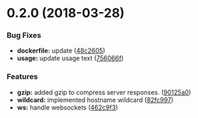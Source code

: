 <a name="0.2.0"></a>
# 0.2.0 (2018-03-28)


### Bug Fixes

* **dockerfile:** update ([48c2605](https://github.com/jkuri/bproxy/commit/48c2605))
* **usage:** update usage text ([756066f](https://github.com/jkuri/bproxy/commit/756066f))


### Features

* **gzip:** added gzip to compress server responses. ([90125a0](https://github.com/jkuri/bproxy/commit/90125a0))
* **wildcard:** implemented hostname wildcard ([82fc997](https://github.com/jkuri/bproxy/commit/82fc997))
* **ws:** handle websockets ([462c9f3](https://github.com/jkuri/bproxy/commit/462c9f3))



